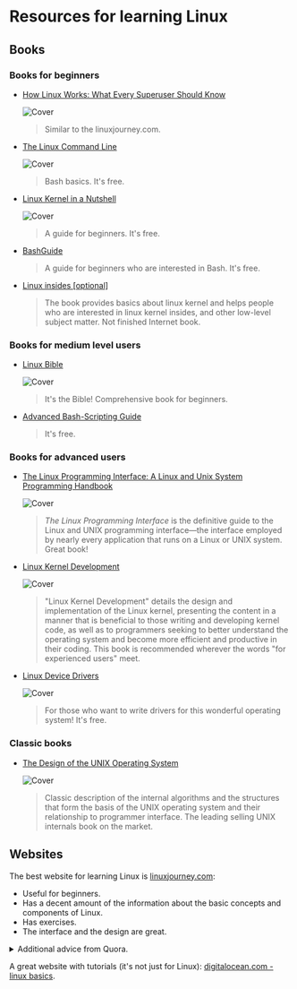 # Resources for learning Linux

## Books

### Books for beginners

- [How Linux Works: What Every Superuser Should Know](https://www.goodreads.com/book/show/23802490-how-linux-works)

  ![Cover](https://i.gr-assets.com/images/S/compressed.photo.goodreads.com/books/1442470350l/23802490._SX318_.jpg)

  >  Similar to the linuxjourney.com.

- [The Linux Command Line](http://linuxcommand.org/tlcl.php)

  ![Cover](https://i.gr-assets.com/images/S/compressed.photo.goodreads.com/books/1344692678l/11724436.jpg)

  > Bash basics. It's free.

- [Linux Kernel in a Nutshell](http://www.kroah.com/lkn/)

  ![Cover](http://files.kroah.com/lkn/linux_kernel_in_a_nutshell_small.jpg)
  
  > A guide for beginners. It's free.
  
- [BashGuide](http://mywiki.wooledge.org/BashGuide)

  > A guide for beginners who are interested in Bash. It's free. 
  
- [Linux insides [optional]](https://0xax.gitbooks.io/linux-insides/content/index.html) 

  > The book provides basics about linux kernel and helps people who are interested in linux kernel insides, and other low-level subject matter. Not finished Internet book.

### Books for medium level users

- [Linux Bible](https://www.goodreads.com/book/show/13838572-linux-bible)

  ![Cover](https://i.gr-assets.com/images/S/compressed.photo.goodreads.com/books/1355106656l/13838572.jpg)

  > It's the Bible! Comprehensive book for beginners.

- [Advanced Bash-Scripting Guide](https://tldp.org/LDP/abs/html/)

  > It's free.

### Books for advanced users

- [The Linux Programming Interface: A Linux and Unix System Programming Handbook](https://www.goodreads.com/book/show/7672214-the-linux-programming-interface?ac=1&from_search=true)

  ![Cover](https://i.gr-assets.com/images/S/compressed.photo.goodreads.com/books/1391032547l/7672214.jpg)

  > *The Linux Programming Interface* is the definitive guide to the Linux and UNIX programming interface—the interface employed by nearly every application that runs on a Linux or UNIX system. Great book!

- [Linux Kernel Development](https://www.goodreads.com/book/show/8474434-linux-kernel-development)

  ![Cover](https://i.gr-assets.com/images/S/compressed.photo.goodreads.com/books/1349023910l/8474434.jpg)

  > "Linux Kernel Development" details the design and implementation of the Linux kernel, presenting the content in a manner that is beneficial to those writing and developing kernel code, as well as to programmers seeking to better understand the operating system and become more efficient and productive in their coding. This book is recommended wherever the words "for experienced users" meet.

- [Linux Device Drivers](https://lwn.net/Kernel/LDD3/)

  ![Cover](https://i.gr-assets.com/images/S/compressed.photo.goodreads.com/books/1428606016l/263436.jpg)

  > For those who want to write drivers for this wonderful operating system! It's free.

### Classic books

- [The Design of the UNIX Operating System](https://www.goodreads.com/book/show/337343.The_Design_of_the_UNIX_Operating_System)

  ![Cover](https://i.gr-assets.com/images/S/compressed.photo.goodreads.com/books/1348774568l/337343.jpg)

  > Classic description of the internal algorithms and the structures that form the basis of the UNIX operating system and their relationship to programmer interface. The leading selling UNIX internals book on the market.

## Websites

The best website for learning Linux is [linuxjourney.com](https://linuxjourney.com/):

- Useful for beginners.
- Has a decent amount of the information about the basic concepts and components of Linux.
- Has exercises.
- The interface and the design are great.

<details><summary>Additional advice from Quora.</summary> After a week or more of playing around, you can start writing shell scripting, which is nothing but collection of Linux command organised logically to form a program.
<p>
    Learn more Linux command , may be 50 more just search google. Know how to <b>ssh</b> in some remote computer. Get fluent in using <b>vi</b>,there are tons of time saving shortcut in <b>vi</b>. Learn how to combine argument in command like <b>ls -l , df-h, ps -auxn</b>. Master usage of pipeline <b>|</b> , which is basically used to direct command output from one to another. Refer <b>man</b> <some command> to detail about any command.
    </p>
<p>
    Let now get in into ninja phase, and learn tmux or screen. I prefer tmux. Tmux or screen is terminal multiplexer allow to create multiple tab, split pane, synchronised pane etc which can be really useful if you have to ssh remotely in some server.
    </p>
</details>


A great website with tutorials (it's not just for Linux): [digitalocean.com - linux basics](https://www.digitalocean.com/community/tutorials?primary_filter=popular&q=Linux+basics).